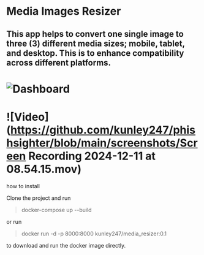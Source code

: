 # Media Images Resizer

## This app helps to convert one single image to three (3) different media sizes; mobile, tablet, and desktop. This is to enhance compatibility across different platforms. 

# ![Dashboard](https://github.com/kunley247/phishsighter/blob/main/dashboard.png) 


# ![Video](https://github.com/kunley247/phishsighter/blob/main/screenshots/Screen Recording 2024-12-11 at 08.54.15.mov) 


how to install

Clone the project and run

> docker-compose up --build


or run

> docker run -d -p 8000:8000 kunley247/media_resizer:0.1

to download and run the docker image directly.